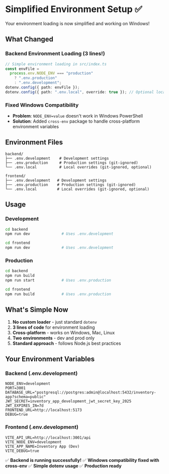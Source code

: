 # Simplified Environment Setup ✅

Your environment loading is now simplified and working on Windows!

## What Changed

### Backend Environment Loading (3 lines!)

```typescript
// Simple environment loading in src/index.ts
const envFile =
  process.env.NODE_ENV === "production"
    ? ".env.production"
    : ".env.development";
dotenv.config({ path: envFile });
dotenv.config({ path: ".env.local", override: true }); // Optional local overrides
```

### Fixed Windows Compatibility

- **Problem**: `NODE_ENV=value` doesn't work in Windows PowerShell
- **Solution**: Added `cross-env` package to handle cross-platform environment variables

## Environment Files

```
backend/
├── .env.development    # Development settings
├── .env.production     # Production settings (git-ignored)
└── .env.local          # Local overrides (git-ignored, optional)

frontend/
├── .env.development   # Development settings
├── .env.production    # Production settings (git-ignored)
└── .env.local         # Local overrides (git-ignored, optional)
```

## Usage

### Development

```bash
cd backend
npm run dev              # Uses .env.development

cd frontend
npm run dev              # Uses .env.development
```

### Production

```bash
cd backend
npm run build
npm run start            # Uses .env.production

cd frontend
npm run build            # Uses .env.production
```

## What's Simple Now

1. **No custom loader** - just standard `dotenv`
2. **3 lines of code** for environment loading
3. **Cross-platform** - works on Windows, Mac, Linux
4. **Two environments** - dev and prod only
5. **Standard approach** - follows Node.js best practices

## Your Environment Variables

### Backend (.env.development)

```env
NODE_ENV=development
PORT=3001
DATABASE_URL="postgresql://postgres:admin@localhost:5432/inventory-app?schema=public"
JWT_SECRET=inventory_app_development_jwt_secret_key_2025
JWT_EXPIRES_IN=7d
FRONTEND_URL=http://localhost:5173
DEBUG=true
```

### Frontend (.env.development)

```env
VITE_API_URL=http://localhost:3001/api
VITE_NODE_ENV=development
VITE_APP_NAME=Inventory App (Dev)
VITE_DEBUG=true
```

✅ **Backend is running successfully!**
✅ **Windows compatibility fixed with cross-env**
✅ **Simple dotenv usage**
✅ **Production ready**
